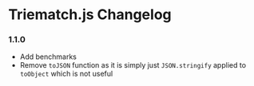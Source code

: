 # Triematch.js Changelog

### 1.1.0

- Add benchmarks
- Remove `toJSON` function as it is simply just `JSON.stringify` applied to `toObject` which is not useful
